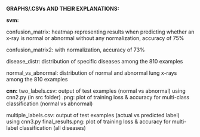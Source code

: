 **GRAPHS/.CSVs AND THEIR EXPLANATIONS:**

**svm:**

confusion_matrix: heatmap representing results when predicting whether an x-ray is normal or abnormal without any normalization, accuracy of 75%

confusion_matrix2: with normalization, accuracy of 73%

disease_distr: distribution of specific diseases among the 810 examples

normal_vs_abnormal: distribution of normal and abnormal lung x-rays among the 810 examples


**cnn:**
two_labels.csv: output of test examples (normal vs abnormal) using cnn2.py (in src folder)
.png: plot of training loss & accuracy for multi-class classification (normal vs abnormal)

multiple_labels.csv: output of test examples (actual vs predicted label) using cnn3.py
final_results.png: plot of training loss & accuracy for multi-label classification (all diseases)

